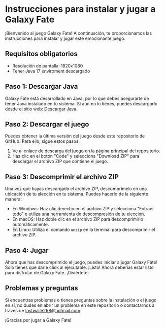 # Instrucciones para instalar y jugar a Galaxy Fate

¡Bienvenido al juego Galaxy Fate! A continuación, te proporcionamos las instrucciones para instalar y jugar este emocionante juego.

## Requisitos obligatorios

- Resolución de pantalla: 1920x1080
- Tener Java 17 enviroment descargado

## Paso 1: Descargar Java
Galaxy Fate está desarrollado en Java, por lo que debes asegurarte de tener Java instalado en tu sistema. Si aún no lo tienes, puedes descargarlo desde el sitio web: [Descargar Java](https://adoptium.net/es/).

## Paso 2: Descargar el juego
Puedes obtener la última versión del juego desde este repositorio de GitHub. Para ello, sigue estos pasos:

1. Ve al enlace de descarga del juego en la página principal del repositorio.
2. Haz clic en el botón "Code" y selecciona "Download ZIP" para descargar el archivo ZIP que contiene el juego.

## Paso 3: Descomprimir el archivo ZIP
Una vez que hayas descargado el archivo ZIP, descomprímelo en una ubicación de tu elección en tu sistema. Puedes hacerlo de la siguiente manera:

- En Windows: Haz clic derecho en el archivo ZIP y selecciona "Extraer todo" o utiliza una herramienta de descompresión de tu elección.
- En macOS: Haz doble clic en el archivo ZIP para descomprimirlo automáticamente.
- En Linux: Utiliza el comando `unzip` en la terminal para descomprimir el archivo ZIP.

## Paso 4: Jugar
Ahora que has descomprimido el juego, puedes iniciar a jugar Galaxy Fate!
Solo tienes que darle click al ejecutable.
¡Listo! Ahora deberías estar listo para disfrutar de Galaxy Fate. ¡Diviértete!

## Problemas y preguntas
Si encuentras problemas o tienes preguntas sobre la instalación o el juego en sí, no dudes en abrir un problema en este repositorio o contactarnos a través de lostwalle268@hotmail.com

¡Gracias por jugar a Galaxy Fate!
